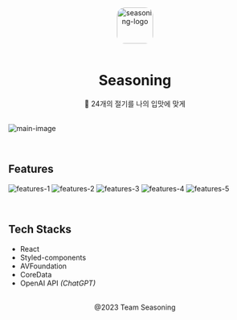 <div align="center">
    <img width="72" alt="seasoning-logo" src="https://github.com/Seasoning-Today/frontend/assets/6462456/050dd709-1180-44c8-a300-736a90c5ccca" style="border-radius: 16px;" />
</div>

<br />

<div align="center">
    <h1>Seasoning</h1>
    <span>🌸 24개의 절기를 나의 입맛에 맞게</span>
</div>

<br />

![main-image](https://github.com/Seasoning-Today/frontend/assets/6462456/edfb2237-4a9f-4dad-9b86-c67c0a574d72)

<br />

## Features

![features-1](https://github.com/Seasoning-Today/frontend/assets/6462456/725a419b-bf0d-49e6-8cb9-dffdd71761ab)
![features-2](https://github.com/Seasoning-Today/frontend/assets/6462456/42368b86-4b57-4515-a240-4b67ae9c33d0)
![features-3](https://github.com/Seasoning-Today/frontend/assets/6462456/8060b91b-ae33-4e15-be99-0bb5da197f63)
![features-4](https://github.com/Seasoning-Today/frontend/assets/6462456/4840f232-fb32-41d6-afad-0aaefacbe79d)
![features-5](https://github.com/Seasoning-Today/frontend/assets/6462456/98e160ef-d963-4b09-b234-161de61cc382)

<br />

## Tech Stacks

- React
- Styled-components
- AVFoundation
- CoreData
- OpenAI API _(ChatGPT)_

<br />

<div align="center">
    @2023 Team Seasoning
</div>
